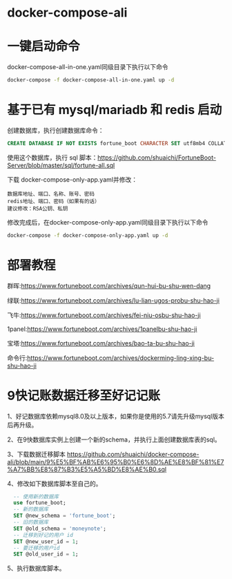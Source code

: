 # docker-compose-ali

# 一键启动命令
docker-compose-all-in-one.yaml同级目录下执行以下命令
```bash
docker-compose -f docker-compose-all-in-one.yaml up -d
```

# 基于已有 mysql/mariadb 和 redis 启动
创建数据库，执行创建数据库命令：
```sql
CREATE DATABASE IF NOT EXISTS fortune_boot CHARACTER SET utf8mb4 COLLATE utf8mb4_unicode_ci;
```
使用这个数据库，执行 sql 脚本：https://github.com/shuaichi/FortuneBoot-Server/blob/master/sql/fortune-all.sql

下载 docker-compose-only-app.yaml并修改：
```
数据库地址、端口、名称、账号、密码
redis地址、端口、密码（如果有的话）
建议修改：RSA公钥、私钥
```
修改完成后，在docker-compose-only-app.yaml同级目录下执行以下命令
```bash
docker-compose -f docker-compose-only-app.yaml up -d
```
# 部署教程

群晖:https://www.fortuneboot.com/archives/qun-hui-bu-shu-wen-dang    

绿联:https://www.fortuneboot.com/archives/lu-lian-ugos-probu-shu-hao-ji

飞牛:https://www.fortuneboot.com/archives/fei-niu-osbu-shu-hao-ji

1panel:https://www.fortuneboot.com/archives/1panelbu-shu-hao-ji    

宝塔:https://www.fortuneboot.com/archives/bao-ta-bu-shu-hao-ji

命令行:https://www.fortuneboot.com/archives/dockerming-ling-xing-bu-shu-hao-ji

# 9快记账数据迁移至好记记账

1、好记数据库依赖mysql8.0及以上版本，如果你是使用的5.7请先升级mysql版本后再升级。

2、在9快数据库实例上创建一个新的schema，并执行上面创建数据库表的sql。

3、下载数据迁移脚本 https://github.com/shuaichi/docker-compose-ali/blob/main/9%E5%BF%AB%E6%95%B0%E6%8D%AE%E8%BF%81%E7%A7%BB%E8%87%B3%E5%A5%BD%E8%AE%B0.sql

4、修改如下数据库脚本至自己的。

```sql
  -- 使用新的数据库
  use fortune_boot;
  -- 新的数据库
  SET @new_schema = 'fortune_boot';
  -- 旧的数据库
  SET @old_schema = 'moneynote';
  -- 迁移到好记的用户 id
  SET @new_user_id = 1;
  -- 要迁移的用户id
  SET @old_user_id = 1;
```

5、执行数据库脚本。
